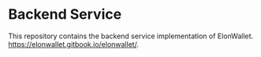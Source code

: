 # Backend Service
This repository contains the backend service implementation of ElonWallet. https://elonwallet.gitbook.io/elonwallet/.